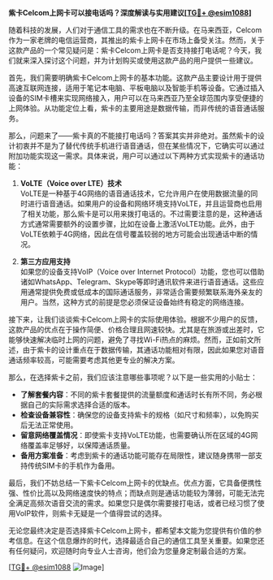 **紫卡Celcom上网卡可以接电话吗？深度解读与实用建议[[TG💪+ @esim1088](https://t.me/s/esim1088)]**

随着科技的发展，人们对于通信工具的需求也在不断升级。在马来西亚，Celcom作为一家老牌的电信运营商，其推出的紫卡上网卡在市场上备受关注。然而，关于这款产品的一个常见疑问是：紫卡Celcom上网卡是否支持接打电话呢？今天，我们就来深入探讨这个问题，并为计划购买或使用这款产品的用户提供一些建议。

首先，我们需要明确紫卡Celcom上网卡的基本功能。这款产品主要设计用于提供高速互联网连接，适用于笔记本电脑、平板电脑以及智能手机等设备。它通过插入设备的SIM卡槽来实现网络接入，用户可以在马来西亚乃至全球范围内享受便捷的上网体验。从功能定位上看，紫卡的主要用途是数据传输，而非传统的语音通话服务。

那么，问题来了——紫卡真的不能接打电话吗？答案其实并非绝对。虽然紫卡的设计初衷并不是为了替代传统手机进行语音通话，但在某些情况下，它确实可以通过附加功能实现这一需求。具体来说，用户可以通过以下两种方式实现紫卡的通话功能：

1. **VoLTE（Voice over LTE）技术**  
   VoLTE是一种基于4G网络的语音通话技术，它允许用户在使用数据流量的同时进行语音通话。如果用户的设备和网络环境支持VoLTE，并且运营商也启用了相关功能，那么紫卡是可以用来拨打电话的。不过需要注意的是，这种通话方式通常需要额外的设置步骤，比如在设备上激活VoLTE功能。此外，由于VoLTE依赖于4G网络，因此在信号覆盖较弱的地方可能会出现通话中断的情况。

2. **第三方应用支持**  
   如果您的设备支持VoIP（Voice over Internet Protocol）功能，您也可以借助诸如WhatsApp、Telegram、Skype等即时通讯软件来进行语音通话。这些应用通常提供免费或低成本的国际通话服务，非常适合需要频繁联系海外亲友的用户。当然，这种方式的前提是您必须保证设备始终有稳定的网络连接。

接下来，让我们谈谈紫卡Celcom上网卡的实际使用体验。根据不少用户的反馈，这款产品的优点在于操作简便、价格合理且网速较快。尤其是在旅游或出差时，它能够快速解决临时上网的问题，避免了寻找Wi-Fi热点的麻烦。然而，正如前文所述，由于紫卡的设计重点在于数据传输，其通话功能相对有限，因此如果您对语音通话频率较高，可能需要考虑其他更专业的解决方案。

那么，在选择紫卡之前，我们应该注意哪些事项呢？以下是一些实用的小贴士：

- **了解套餐内容**：不同的紫卡套餐提供的流量额度和通话时长有所不同，务必根据自己的实际需求选择合适的版本。
- **检查设备兼容性**：确保您的设备支持紫卡的规格（如尺寸和频率），以免购买后无法正常使用。
- **留意网络覆盖情况**：即使紫卡支持VoLTE功能，也需要确认所在区域的4G网络覆盖率足够好，以保障通话质量。
- **备用方案准备**：考虑到紫卡的通话功能可能存在局限性，建议随身携带一部支持传统SIM卡的手机作为备用。

最后，我们不妨总结一下紫卡Celcom上网卡的优缺点。优点方面，它具备便携性强、性价比高以及网络速度快的特点；而缺点则是通话功能较为薄弱，可能无法完全满足高频次语音交流的需求。如果您只是偶尔需要接打电话，或者已经习惯了使用VoIP软件，则紫卡无疑是一个值得尝试的选择。

无论您最终决定是否选择紫卡Celcom上网卡，都希望本文能为您提供有价值的参考信息。在这个信息爆炸的时代，选择最适合自己的通信工具至关重要。如果您还有任何疑问，欢迎随时向专业人士咨询，他们会为您量身定制最合适的方案。

[[TG💪+ @esim1088](https://t.me/s/esim1088) ![Image](https://i.postimg.cc/4NQfJmqS/Snipaste-2025-05-13-00-14-12.png)]